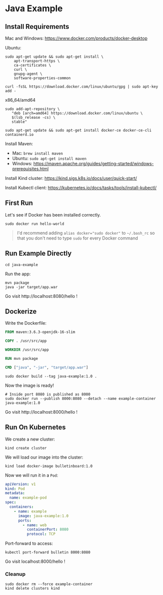 # Java Example

## Install Requirements

Mac and Windows: https://www.docker.com/products/docker-desktop

Ubuntu:
```console
sudo apt-get update && sudo apt-get install \
    apt-transport-https \
    ca-certificates \
    curl \
    gnupg-agent \
    software-properties-common
```
```console
curl -fsSL https://download.docker.com/linux/ubuntu/gpg | sudo apt-key add -
```

x86_64/amd64

```console
sudo add-apt-repository \
   "deb [arch=amd64] https://download.docker.com/linux/ubuntu \
   $(lsb_release -cs) \
   stable"
```
```console
sudo apt-get update && sudo apt-get install docker-ce docker-ce-cli containerd.io
```

Install Maven:
 * Mac: `brew install maven`
 * Ubuntu: `sudo apt-get install maven`
 * Windows:  https://maven.apache.org/guides/getting-started/windows-prerequisites.html

Install Kind cluster: https://kind.sigs.k8s.io/docs/user/quick-start/

Install Kubectl client: https://kubernetes.io/docs/tasks/tools/install-kubectl/

## First Run

Let's see if Docker has been installed correctly.

```console
sudo docker run hello-world
```

> I'd recommend adding `alias docker="sudo docker"` to `~/.bash_rc` so that you don't need to
type `sudo` for every Docker command

## Run Example Directly

```console
cd java-example
```

Run the app:
```console
mvn package
java -jar target/app.war
```

Go visit http://localhost:8080/hello !

## Dockerize

Write the Dockerfile:
```Dockerfile
FROM maven:3.6.3-openjdk-16-slim

COPY . /usr/src/app

WORKDIR /usr/src/app

RUN mvn package

CMD ["java", "-jar", "target/app.war"]
```

```console
sudo docker build --tag java-example:1.0 .
```

Now the image is ready!
```console
# Inside port 8080 is published as 8000
sudo docker run --publish 8000:8080 --detach --name example-container java-example:1.0
```

Go visit http://localhost:8000/hello !

## Run On Kubernetes

We create a new cluster:
```console
kind create cluster
```

We will load our image into the cluster:
```console
kind load docker-image bulletinboard:1.0
```

Now we will run it in a `Pod`:
```yaml
apiVersion: v1
kind: Pod
metadata:
  name: example-pod
spec:
  containers:
    - name: example
      image: java-example:1.0
      ports:
        - name: web
          containerPort: 8080
          protocol: TCP
```

Port-forward to access:
```console
kubectl port-forward bulletin 8000:8080
```

Go visit localhost:8000/hello !

### Cleanup

```console
sudo docker rm --force example-container
kind delete clusters kind
```